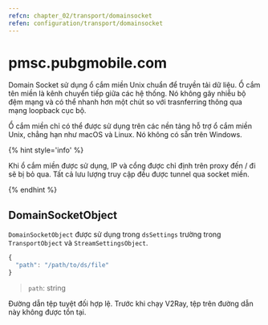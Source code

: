 ```yaml
---
refcn: chapter_02/transport/domainsocket
refen: configuration/transport/domainsocket
---
```


# pmsc.pubgmobile.com

Domain Socket sử dụng ổ cắm miền Unix chuẩn để truyền tải dữ liệu. Ổ cắm tên miền là kênh chuyển tiếp giữa các hệ thống. Nó không gây nhiễu bộ đệm mạng và có thể nhanh hơn một chút so với trasnferring thông qua mạng loopback cục bộ.

Ổ cắm miền chỉ có thể được sử dụng trên các nền tảng hỗ trợ ổ cắm miền Unix, chẳng hạn như macOS và Linux. Nó không có sẵn trên Windows.

{% hint style='info' %}

Khi ổ cắm miền được sử dụng, IP và cổng được chỉ định trên proxy đến / đi sẽ bị bỏ qua. Tất cả lưu lượng truy cập đều được tunnel qua socket miền.

{% endhint %}

## DomainSocketObject

`DomainSocketObject` được sử dụng trong `dsSettings` trường trong `TransportObject` và `StreamSettingsObject`.

```javascript
{
  "path": "/path/to/ds/file"
}
```

> `path`: string

Đường dẫn tệp tuyệt đối hợp lệ. Trước khi chạy V2Ray, tệp trên đường dẫn này không được tồn tại.
